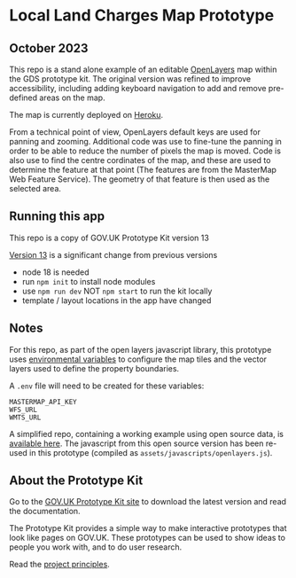 # Local Land Charges Map Prototype
## October 2023

This repo is a stand alone example of an editable [OpenLayers](https://openlayers.org/) map within the GDS prototype kit.
The original version was refined to improve accessibility, including adding keyboard navigation to add and remove pre-defined areas on the map.

The map is currently deployed on [Heroku](https://llc-map-prototype-db7fa4c7098c.herokuapp.com/).

From a technical point of view, OpenLayers default keys are used for panning and zooming. Additional code was use to fine-tune the panning in order to be able to reduce the number of pixels the map is moved. Code is also use to find the centre cordinates of the map, and these are used to determine the feature at that point (The features are from the MasterMap Web Feature Service). The geometry of that feature is then used as the selected area. 

## Running this app

This repo is a copy of GOV.UK Prototype Kit version 13

[Version 13](https://prototype-kit.service.gov.uk/docs/whats-new) is a significant change from previous versions


- node 18 is needed
- run `npm init` to install node modules
- use `npm run dev` NOT `npm start` to run the kit locally
- template / layout locations in the app have changed



## Notes


For this repo, as part of the open layers javascript library, this prototype uses [environmental variables](https://nodejs.dev/en/learn/how-to-read-environment-variables-from-nodejs/) to configure the map tiles and the vector layers used to define the property boundaries. 

A `.env` file will need to be created for these variables:
```
MASTERMAP_API_KEY
WFS_URL
WMTS_URL
```

A simplified repo, containing a working example using open source data, is [available here](https://github.com/mcoulthurst/map-keyboard). The javascript from this open source version has been re-used in this prototype (compiled as `assets/javascripts/openlayers.js`).


## About the Prototype Kit

Go to the [GOV.UK Prototype Kit site](https://govuk-prototype-kit.herokuapp.com/docs) to download the latest version and read the documentation.

The Prototype Kit provides a simple way to make interactive prototypes that look like pages on GOV.UK. These prototypes can be used to show ideas to people you work with, and to do user research.

Read the [project principles](https://govuk-prototype-kit.herokuapp.com/docs/principles).

